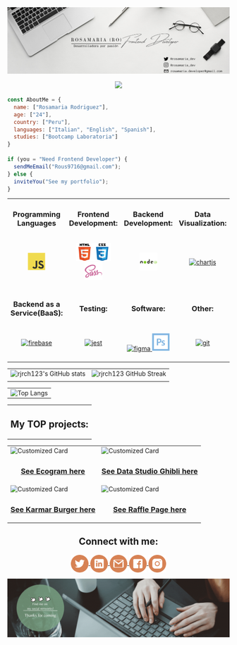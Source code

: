 
<div align="center">
  <img src="./img/Banner-Ro-White.png" width="800">

  ![](https://komarev.com/ghpvc/?username=RJRCH123&color=blueviolet)

</div>

```js 
const AboutMe = {
  name: ["Rosamaria Rodriguez"],
  age: ["24"], 
  country: ["Peru"],
  languages: ["Italian", "English", "Spanish"],
  studies: ["Bootcamp Laboratoria"]
}

if (you = "Need Frontend Developer") {
  sendMeEmail("Rous9716@gmail.com");
} else {
  inviteYou("See my portfolio");
}
```

<div align="center">

| | | | | 
|--|--|--|--|
| <h3 align="center">Programming Languages</h3> | <h3 align="center">Frontend Development:</h3> | <h3 align="center">Backend Development:</h3> |<h3 align="center">Data Visualization:</h3> | |
|<p align="center"><a href="https://developer.mozilla.org/en-US/docs/Web/JavaScript" target="_blank" rel="noreferrer"><img title='Javascript' src="https://raw.githubusercontent.com/devicons/devicon/master/icons/javascript/javascript-original.svg"   alt="javascript" width="40" height="40"/></a></p> | <p align="center"><a href="https://www.w3.org/html/" target="_blank" rel="noreferrer"><img title='Html5' src="https://raw.githubusercontent.com/devicons/devicon/master/icons/html5/html5-original-wordmark.svg"  alt="html5" width="40" height="40"/></a><a href="https://www.w3schools.com/css/" target="_blank" rel="noreferrer"><img title='Css3' src="https://raw.githubusercontent.com/devicons/devicon/master/icons/css3/css3-original-wordmark.svg" alt="css3"   width="40" height="40"/></a><a href="https://sass-lang.com" target="_blank" rel="noreferrer"><img title='Sass' src="https://raw.githubusercontent.com/devicons/devicon/master/icons/sass/sass-original.svg" alt="sass"  width="40" height="40"/></a></p> | <p align="center"><a href="https://nodejs.org" target="_blank" rel="noreferrer"> <img title='Node.js' src="https://raw.githubusercontent.com/devicons/devicon/master/icons/nodejs/nodejs-original-wordmark.svg"  alt="nodejs" width="40" height="40"/></a></p>|<p align="center"> <a href="https://www.chartjs.org" target="_blank" rel="noreferrer"> <img title='Chart.js' src="https://www.chartjs.org/media/logo-title.svg" alt="chartjs" width="40" height="40"/></a></p> | 
|<h3 align="center">Backend as a Service(BaaS):</h3> | <h3 align="center">Testing:</h3> |<h3 align="center">Software:</h3> | <h3 align="center">Other:</h3> | 
| <p align="center"><a href="https://firebase.google.com/" target="_blank" rel="noreferrer"><img title='Firebase' src="https://www.vectorlogo.zone/logos/firebase/firebase-icon.svg" alt="firebase" width="40" height="40"/> </a></p>| <p align="center"><a href="https://jestjs.io" target="_blank" rel="noreferrer"> <img title='Jest' src="https://www.vectorlogo.zone/logos/jestjsio/jestjsio-icon.svg" alt="jest" width="40" height="40"/></a> </p>|<p align="center"> <a href="https://www.figma.com/" target="_blank" rel="noreferrer"> <img title='Figma' src="https://www.vectorlogo.zone/logos/figma/figma-icon.svg" alt="figma" width="40" height="40"/> </a> <a href="https://www.photoshop.com/en" target="_blank" rel="noreferrer"> <img title='Photoshop' src="https://raw.githubusercontent.com/devicons/devicon/master/icons/photoshop/photoshop-line.svg"   alt="photoshop" width="40" height="40"/> </a></p>| <p align="center"> <a href="https://git-scm.com/" target="_blank" rel="noreferrer"> <img title='Git' src="https://www.vectorlogo.zone/logos/git-scm/git-scm-icon.svg" alt="git" width="40" height="40"/> </a> </p>| 
| | | | | 

</div>


<div align="center">

| | |
|--|--|
| ![rjrch123's GitHub stats](https://github-readme-stats.vercel.app/api?username=rjrch123&show_icons=true&theme=radical)| ![rjrch123 GitHub Streak](https://github-readme-streak-stats.herokuapp.com?user=RJRCH123&layout=compact&theme=radical) |
| | |
</div>

<div align="center">

| | 
|--|
| ![Top Langs](https://github-readme-stats.vercel.app/api/top-langs/?username=rjrch123&layout=compact&theme=radical) |

</div>

<div align="center">

|  | 
|--|
| <h2 align="center">My TOP projects:</h2> |

</div>

| | |
|--|--|
|![Customized Card](https://github-readme-stats.vercel.app/api/pin?username=RJRCH123&repo=ECOGRAM-Social-network&title_color=fff&icon_color=f9f9f9&text_color=9f9f9f&bg_color=151515)|![Customized Card](https://github-readme-stats.vercel.app/api/pin?username=RJRCH123&repo=DATA-Studio-Ghibli&title_color=fff&icon_color=f9f9f9&text_color=9f9f9f&bg_color=151515)|
| <h3 align="center">[See Ecogram here](https://rjrch123.github.io/ECOGRAM-Social-network/)</h3>  | <h3 align="center">[See Data Studio Ghibli here](https://rjrch123.github.io/DATA-Studio-Ghibli/)</h3> |
| ![Customized Card](https://github-readme-stats.vercel.app/api/pin?username=RJRCH123&repo=LIM016-burger-queen&title_color=fff&icon_color=f9f9f9&text_color=9f9f9f&bg_color=151515)| ![Customized Card](https://github-readme-stats.vercel.app/api/pin?username=RJRCH123&repo=Raffle-page&title_color=fff&icon_color=f9f9f9&text_color=9f9f9f&bg_color=151515) |
| <h3 align="center">[See Karmar Burger here](https://karma-burguer.netlify.app/)</h3>  | <h3 align="center">[See Raffle Page here](https://rjrch123.github.io/Raffle-page/)</h3> |

</div>

<h2 align="center">Connect with me:</h2>
<p align="center">
  <a href="https://twitter.com/rosamaria_dev" target="blank">
    <img align="center" title='Twitter' src="./img/twitter.png" alt="rouseblues" height="40" width="40" />
  </a>
  <a href="https://www.linkedin.com/in/rosamaria-rodriguez/" target="blank">
    <img align="center" title='LinkedIn' src="./img/linkedin.png" height="40" width="40" />
  </a>
  <a href="mailto:rosamaria.developer@gmail.com" target="blank">
    <img align="center" title='Gmail' src="./img/gmail.png" alt="roussebluess" height="40" width="40" />
  </a>
  <a href="https://fb.com/rouseblues16" target="blank">
    <img align="center" title='Facebook' src="./img/facebook.png" alt="rouseblues16" height="40" width="40" />
  </a>
  <a href="https://www.instagram.com/rosamaria_dev/" target="blank">
    <img align="center" title='Instagram' src="./img/instagram.png" alt="roussebluess" height="40" width="40" />
  </a>
</p>

<div align="center">
  <img src="./img/img2.gif" width="800">
</div>




